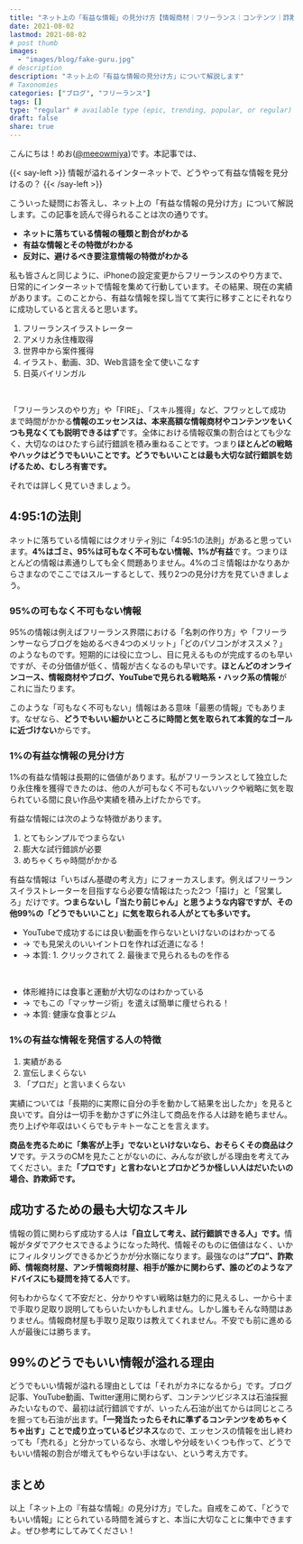```yaml
---
title: "ネット上の「有益な情報」の見分け方【情報商材｜フリーランス｜コンテンツ｜詐欺】"
date: 2021-08-02
lastmod: 2021-08-02
# post thumb
images:
  - "images/blog/fake-guru.jpg"
# description
description: "ネット上の「有益な情報の見分け方」について解説します"
# Taxonomies
categories: ["ブログ", "フリーランス"]
tags: []
type: "regular" # available type (epic, trending, popular, or regular)
draft: false
share: true
---
```


こんにちは！めお(<u><a href="https://twitter.com/meeowmiya" target="_blank">@meeowmiya</a></u>)です。本記事では、

{{< say-left >}}
情報が溢れるインターネットで、どうやって有益な情報を見分けるの？
{{< /say-left >}}

こういった疑問にお答えし、ネット上の「有益な情報の見分け方」について解説します。この記事を読んで得られることは次の通りです。

* **ネットに落ちている情報の種類と割合がわかる**
* **有益な情報とその特徴がわかる**
* **反対に、避けるべき要注意情報の特徴がわかる**

私も皆さんと同じように、iPhoneの設定変更からフリーランスのやり方まで、日常的にインターネットで情報を集めて行動しています。その結果、現在の実績があります。このことから、有益な情報を探し当てて実行に移すことにそれなりに成功していると言えると思います。

1. フリーランスイラストレーター
2. アメリカ永住権取得
3. 世界中から案件獲得
4. イラスト、動画、3D、Web言語を全て使いこなす
5. 日英バイリンガル

<br>

「フリーランスのやり方」や「FIRE」、「スキル獲得」など、フワッとして成功まで時間がかかる<span class="keiko-red">**情報のエッセンスは、本来高額な情報商材やコンテンツをいくつも見なくても説明できるはず**</span>です。全体における情報収集の割合はとても少なく、大切なのはひたすら試行錯誤を積み重ねることです。つまり<span class="keiko-red">**ほとんどの戦略やハックはどうでもいいことです。どうでもいいことは最も大切な試行錯誤を妨げるため、むしろ有害です。**</span>

それでは詳しく見ていきましょう。

## 4:95:1の法則

ネットに落ちている情報にはクオリティ別に「4:95:1の法則」があると思っています。<span class="keiko-red">**4%はゴミ、95%は可もなく不可もない情報、1%が有益**</span>です。つまりほとんどの情報は素通りしても全く問題ありません。4%のゴミ情報はかなりあからさまなのでここではスルーするとして、残り2つの見分け方を見ていきましょう。


### 95%の可もなく不可もない情報

95%の情報は例えばフリーランス界隈における「名刺の作り方」や「フリーランサーならブログを始めるべき4つのメリット」「どのパソコンがオススメ？」のようなものです。短期的には役に立つし、目に見えるものが完成するのも早いですが、その分価値が低く、情報が古くなるのも早いです。<span class="keiko-red">**ほとんどのオンラインコース、情報商材やブログ、YouTubeで見られる戦略系・ハック系の情報**</span>がこれに当たります。

このような「可もなく不可もない」情報はある意味「最悪の情報」でもあります。なぜなら、<span class="keiko-red">**どうでもいい細かいところに時間と気を取られて本質的なゴールに近づけない**</span>からです。

### 1%の有益な情報の見分け方

1%の有益な情報は長期的に価値があります。私がフリーランスとして独立したり永住権を獲得できたのは、他の人が可もなく不可もないハックや戦略に気を取られている間に良い作品や実績を積み上げたからです。

有益な情報には次のような特徴があります。

1. とてもシンプルでつまらない
2. 膨大な試行錯誤が必要
3. めちゃくちゃ時間がかかる

有益な情報は「いちばん基礎の考え方」にフォーカスします。例えばフリーランスイラストレーターを目指すなら必要な情報はたった2つ「描け」と「営業しろ」だけです。<span class="keiko-red">**つまらないし「当たり前じゃん」と思うような内容ですが、その他99%の「どうでもいいこと」に気を取られる人がとても多いです。**</span>

* YouTubeで成功するには良い動画を作らないといけないのはわかってる
* → でも見栄えのいいイントロを作れば近道になる！
* → 本質: 1. クリックされて 2. 最後まで見られるものを作る

<br>

* 体形維持には食事と運動が大切なのはわかっている
* → でもこの「マッサージ術」を遣えば簡単に痩せられる！
* → 本質: 健康な食事とジム

### 1%の有益な情報を発信する人の特徴

1. 実績がある
2. 宣伝しまくらない
3. 「プロだ」と言いまくらない

実績については「長期的に実際に自分の手を動かして結果を出したか」を見ると良いです。自分は一切手を動かさずに外注して商品を作る人は跡を絶ちません。売り上げや年収はいくらでもテキトーなことを言えます。

<span class="keiko-red">**商品を売るために「集客が上手」でないといけないなら、おそらくその商品はクソ**</span>です。テスラのCMを見たことがないのに、みんなが欲しがる理由を考えてみてください。また<span class="keiko-red">**「プロです」と言わないとプロかどうか怪しい人はだいたいの場合、詐欺師です。**</span>

## 成功するための最も大切なスキル

情報の質に関わらず成功する人は<span class="keiko-red">**「自立して考え、試行錯誤できる人」です。**</span>情報がタダでアクセスできるようになった時代、情報そのものに価値はなく、いかにフィルタリングできるかどうかが分水嶺になります。最強なのは<span class="keiko-red">**”プロ”、詐欺師、情報商材屋、アンチ情報商材屋、相手が誰かに関わらず、誰のどのようなアドバイスにも疑問を持てる人**</span>です。

何もわからなくて不安だと、分かりやすい戦略は魅力的に見えるし、一から十まで手取り足取り説明してもらいたいかもしれません。しかし誰もそんな時間はありません。情報商材屋も手取り足取りは教えてくれません。不安でも前に進める人が最後には勝ちます。

## 99%のどうでもいい情報が溢れる理由

どうでもいい情報が溢れる理由としては「それがカネになるから」です。ブログ記事、YouTube動画、Twitter運用に関わらず、コンテンツビジネスは石油採掘みたいなもので、最初は試行錯誤ですが、いったん石油が出てからは同じところを掘っても石油が出ます。<span class="keiko-red">**「一発当たったらそれに準ずるコンテンツをめちゃくちゃ出す」ことで成り立っているビジネス**</span>なので、エッセンスの情報を出し終わっても「売れる」と分かっているなら、水増しや分岐をいくつも作って、どうでもいい情報の割合が増えてもやらない手はない、という考え方です。

## まとめ

以上「ネット上の『有益な情報』の見分け方」でした。自戒をこめて、「どうでもいい情報」にとられている時間を減らすと、本当に大切なことに集中できますよ。ぜひ参考にしてみてください！